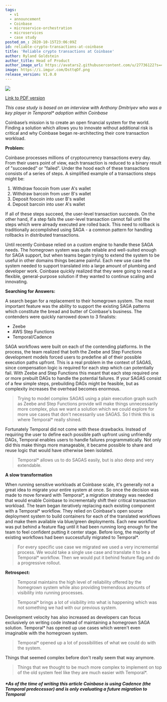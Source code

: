```yaml
---
tags:
  - v1
  - announcement
  - Coinbase
  - microservice-orchestration
  - microservices
  - case study
posted_on_: 2020-10-15T23:06:09Z
id: reliable-crypto-transactions-at-coinbase
title: 'Reliable crypto transactions at Coinbase'
author: Ryland Goldstein
author_title: Head of Product
author_image_url: https://avatars2.githubusercontent.com/u/27736122?s=460&u=7b6a3e58ec7ed715│       7f23f51e91a2f4cd2028d606&v=4
image: https://i.imgur.com/DsttqOf.png
release_version: V1.0.0
---
```


![](https://i.imgur.com/FQxs3KM.png)

[Link to PDF version](http://temporal.io/case-studies/Reliable_crypto_transactions_at_Coinbase.pdf)

<!--truncate-->

_This case study is based on an interview with Anthony Dmitriyev who was a key player in Temporal* adoption within Coinbase_

Coinbase’s mission is to create an open financial system for the world. Finding a solution which allows you to innovate without additional risk is critical and why Coinbase began re-architecting their core transaction workload.

**Problem:**

Coinbase processes millions of cryptocurrency transactions every day. From their users point of view, each transaction is reduced to a binary result of "succeeded" or "failed". Under the hood each of these transactions consists of a series of steps. A simplified example of a transactions steps might be:

1. Withdraw foocoin from user A's wallet
2. Withdraw barcoin from user B's wallet
3. Deposit foocoin into user B's wallet
4. Deposit barcoin into user A's wallet

If all of these steps succeed, the user-level transaction succeeds. On the other hand, if a step fails the user-level transaction cannot fail until the steps which were already executed are rolled back. This need to rollback is traditionally accomplished using SAGA - a common pattern for handling rollbacks in distributed transactions.

Until recently Coinbase relied on a custom engine to handle these SAGA needs. The homegrown system was quite reliable and well-suited enough for SAGA support, but when teams began trying to extend the system to be useful in other domains things became painful. Each new use case the system needed to support translated into a large amount of plumbing and developer work. Coinbase quickly realized that they were going to need a flexible, general-purpose solution if they wanted to continue scaling and innovating.

**Searching for Answers:**

A search began for a replacement to their homegrown system. The most important feature was the ability to support the existing SAGA patterns which constitute the bread and butter of Coinbase's business. The contenders were quickly narrowed down to 3 finalists:

- Zeebe
- AWS Step Functions
- Temporal/Cadence

SAGA workflows were built on each of the contending platforms. In the process, the team realized that both the Zeebe and Step Functions development models forced users to predefine all of their possible execution paths upfront. This is a real problem in the context of SAGAS, since compensation logic is required for each step which can potentially fail. With Zeebe and Step Functions this meant that each step required one or more prebuilt DAGs to handle the potential failures. If your SAGAS consist of a few simple steps, prebuilding DAGs might be feasible, but as complexity increases the overhead becomes enormous.

<blockquote>Trying to model complex SAGAS using a plain execution graph such as Zeebe and Step Functions provide will make things unnecessarily more complex, plus we want a solution which we could explore for more use cases that don't necessarily use SAGAS. So I think this is where Temporal* really shined.</blockquote>

Fortunately Temporal did not come with these drawbacks. Instead of requiring the user to define each possible path upfront using unfriendly DAGs, Temporal enables users to handle failures programmatically. Not only did this make things more manageable, it became possible to share and reuse logic that would have otherwise been isolated.

<blockquote>Temporal* allows us to do SAGAS easily, but is also deep and very extendable.</blockquote>

**A slow transformation**

When running sensitive workloads at Coinbase scale, it's generally not a great idea to migrate your entire system at once. So once the decision was made to move forward with Temporal*, a migration strategy was needed that would enable Coinbase to incrementally shift their critical transaction workload. The team began iteratively replacing each existing component with a Temporal* workflow. They relied on Coinbase's open source deployment system to build containers for each of the translated workflows and make them available via blue/green deployments. Each new workflow was put behind a feature flag until it had been running long enough for the team to feel confident putting it center stage. Before long, the majority of existing workflows had been successfully migrated to Temporal*.

<blockquote>
For every specific use case we migrated we used a very incremental process. We would take a single use case and translate it to be a Temporal* workflow. Then we would put it behind feature flag and do a progressive rollout.
</blockquote>

**Retrospect:**

<blockquote>
Temporal maintains the high level of reliability offered by the homegrown system while also providing tremendous amounts of visibility into running processes.
</blockquote>

<blockquote> Temporal* brings a lot of visibility into what is happening which was not something we had with our previous system.</blockquote>

Development velocity has also increased as developers can focus exclusively on writing code instead of maintaining a homegrown SAGA solution. Temporal* has opened up use cases which weren't even imaginable with the homegrown system.

<blockquote>Temporal* opened up a lot of possibilities of what we could do with the system.</blockquote>

Things that seemed complex before don't really seem that way anymore.

<blockquote>Things that we thought to be much more complex to implement on top of the old system feel like they are much easier with Temporal*.</blockquote>


##### *As of the time of writing this article Coinbase is using Cadence (the Temporal predecessor) and is only evaluating a future migration to Temporal
